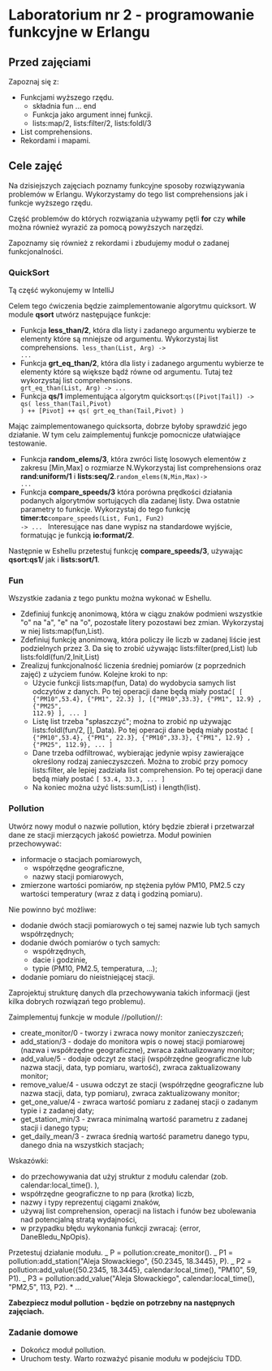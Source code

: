 # Laboratorium nr 2 - programowanie funkcyjne w Erlangu

## Przed zajęciami

Zapoznaj się z:

- Funkcjami wyższego rzędu.
  - składnia fun ... end
  - Funkcja jako argument innej funkcji.
  - lists:map/2, lists:filter/2, lists:foldl/3
- List comprehensions.
- Rekordami i mapami.

## Cele zajęć

Na dzisiejszych zajęciach poznamy funkcyjne sposoby rozwiązywania problemów w Erlangu. Wykorzystamy do tego list comprehensions jak i funkcje wyższego rzędu.

Część problemów do których rozwiązania używamy pętli **for** czy **while** można również wyrazić za pomocą powyższych narzędzi.

Zapoznamy się również z rekordami i zbudujemy moduł o zadanej funkcjonalności.

### QuickSort

Tą część wykonujemy w IntelliJ

Celem tego ćwiczenia będzie zaimplementowanie algorytmu quicksort. W module **qsort** utwórz następujące funkcje:

- Funkcja **less_than/2**, która dla listy i zadanego argumentu wybierze te elementy które są mniejsze od argumentu. Wykorzystaj list comprehensions.<code erlang> less_than(List, Arg) -> ... </code>
- Funkcja **grt_eq_than/2**, która dla listy i zadanego argumentu wybierze te elementy które są większe bądź równe od argumentu. Tutaj też wykorzystaj list comprehensions.<code erlang> grt_eq_than(List, Arg) -> ... </code>
- Funkcja **qs/1** implementująca algorytm quicksort:<code erlang>qs([Pivot|Tail]) -> qs( less_than(Tail,Pivot) ) ++ [Pivot] ++ qs( grt_eq_than(Tail,Pivot) ) </code>

Mając zaimplementowanego quicksorta, dobrze byłoby sprawdzić jego działanie. W tym celu zaimplementuj funkcje pomocnicze ułatwiające testowanie.

- Funkcja **random_elems/3**, która zwróci listę losowych elementów z zakresu [Min,Max] o rozmiarze N.Wykorzystaj list comprehensions oraz **rand:uniform/1** i **lists:seq/2**.<code erlang>random_elems(N,Min,Max)-> ... </code>
- Funkcja **compare_speeds/3** która porówna prędkości działania podanych algorytmów sortujących dla zadanej listy. Dwa ostatnie parametry to funkcje. Wykorzystaj do tego funkcję **timer:tc**<code erlang>compare_speeds(List, Fun1, Fun2) -> ... </code> Interesujące nas dane wypisz na standardowe wyjście, formatując je funkcją **io:format/2**.

Następnie w Eshellu przetestuj funkcję **compare_speeds/3**, używając **qsort:qs1/** jak i **lists:sort/1**.

### Fun

Wszystkie zadania z tego punktu można wykonać w Eshellu.

- Zdefiniuj funkcję anonimową, która w ciągu znaków podmieni wszystkie "o" na "a", "e" na "o", pozostałe litery pozostawi bez zmian. Wykorzystaj w niej lists:map(fun,List).
- Zdefiniuj funkcję anonimową, która policzy ile liczb w zadanej liście jest podzielnych przez 3. Da się to zrobić używając lists:filter(pred,List) lub lists:foldl(fun/2,Init,List)
- Zrealizuj funkcjonalność liczenia średniej pomiarów (z poprzednich zajęć) z użyciem funów. Kolejne kroki to np:
  - Użycie funkcji lists:map(fun, Data) do wydobycia samych list odczytów z danych. Po tej operacji dane będą miały postać<code>[ [ {"PM10",53.4}, {"PM1", 22.3} ], [{"PM10",33.3}, {"PM1", 12.9} , {"PM25", 112.9} ], ... ]</code>
  - Listę list trzeba "spłaszczyć"; można to zrobić np używając lists:foldl(fun/2, [], Data). Po tej operacji dane będą miały postać <code>[ {"PM10",53.4}, {"PM1", 22.3}, {"PM10",33.3}, {"PM1", 12.9} , {"PM25", 112.9}, ... ]</code>
  - Dane trzeba odfiltrować, wybierając jedynie wpisy zawierające określony rodzaj zanieczyszczeń. Można to zrobić przy pomocy lists:filter, ale lepiej zadziała list comprehension. Po tej operacji dane będą miały postać <code>[ 53.4, 33.3, ... ]</code>
  - Na koniec można użyć lists:sum(List) i length(list).

### Pollution

Utwórz nowy moduł o nazwie pollution, który będzie zbierał i przetwarzał dane ze stacji mierzących jakość powietrza. Moduł powinien przechowywać:

- informacje o stacjach pomiarowych,
  - współrzędne geograficzne,
  - nazwy stacji pomiarowych,
- zmierzone wartości pomiarów, np stężenia pyłów PM10, PM2.5 czy wartości temperatury (wraz z datą i godziną pomiaru).

Nie powinno być możliwe:

- dodanie dwóch stacji pomiarowych o tej samej nazwie lub tych samych współrzędnych;
- dodanie dwóch pomiarów o tych samych:
  - współrzędnych,
  - dacie i godzinie,
  - typie (PM10, PM2.5, temperatura, ...);
- dodanie pomiaru do nieistniejącej stacji.

Zaprojektuj strukturę danych dla przechowywania takich informacji (jest kilka dobrych rozwiązań tego problemu).

Zaimplementuj funkcje w module //pollution//:

- create_monitor/0 - tworzy i zwraca nowy monitor zanieczyszczeń;
- add_station/3 - dodaje do monitora wpis o nowej stacji pomiarowej (nazwa i współrzędne geograficzne), zwraca zaktualizowany monitor;
- add_value/5 - dodaje odczyt ze stacji (współrzędne geograficzne lub nazwa stacji, data, typ pomiaru, wartość), zwraca zaktualizowany monitor;
- remove_value/4 - usuwa odczyt ze stacji (współrzędne geograficzne lub nazwa stacji, data, typ pomiaru), zwraca zaktualizowany monitor;
- get_one_value/4 - zwraca wartość pomiaru z zadanej stacji o zadanym typie i z zadanej daty;
- get_station_min/3 - zwraca minimalną wartość parametru z zadanej stacji i danego typu;
- get_daily_mean/3 - zwraca średnią wartość parametru danego typu, danego dnia na wszystkich stacjach;

Wskazówki:

- do przechowywania dat użyj struktur z modułu calendar (zob. calendar:local_time(). ),
- współrzędne geograficzne to np para (krotka) liczb,
- nazwy i typy reprezentuj ciągami znaków,
- używaj list comprehension, operacji na listach i funów bez ubolewania nad potencjalną stratą wydajności,
- w przypadku błędu wykonania funkcji zwracaj: {error, DaneBledu_NpOpis}.

Przetestuj działanie modułu.
_ P = pollution:create_monitor().
_ P1 = pollution:add_station("Aleja Słowackiego", {50.2345, 18.3445}, P).
_ P2 = pollution:add_value({50.2345, 18.3445}, calendar:local_time(), "PM10", 59, P1).
_ P3 = pollution:add_value("Aleja Słowackiego", calendar:local_time(), "PM2,5", 113, P2). \* ...

**Zabezpiecz moduł pollution - będzie on potrzebny na następnych zajęciach.**

### Zadanie domowe

- Dokończ moduł pollution.
- Uruchom testy. Warto rozważyć pisanie modułu w podejściu TDD.
